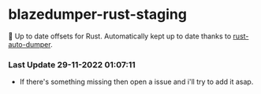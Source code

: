 # blazedumper-rust-staging

🚀 Up to date offsets for Rust. Automatically kept up to date thanks to [rust-auto-dumper](https://github.com/Akandesh/rust-auto-dumper).


### Last Update 29-11-2022 01:07:11
- If there's something missing then open a issue and i'll try to add it asap.